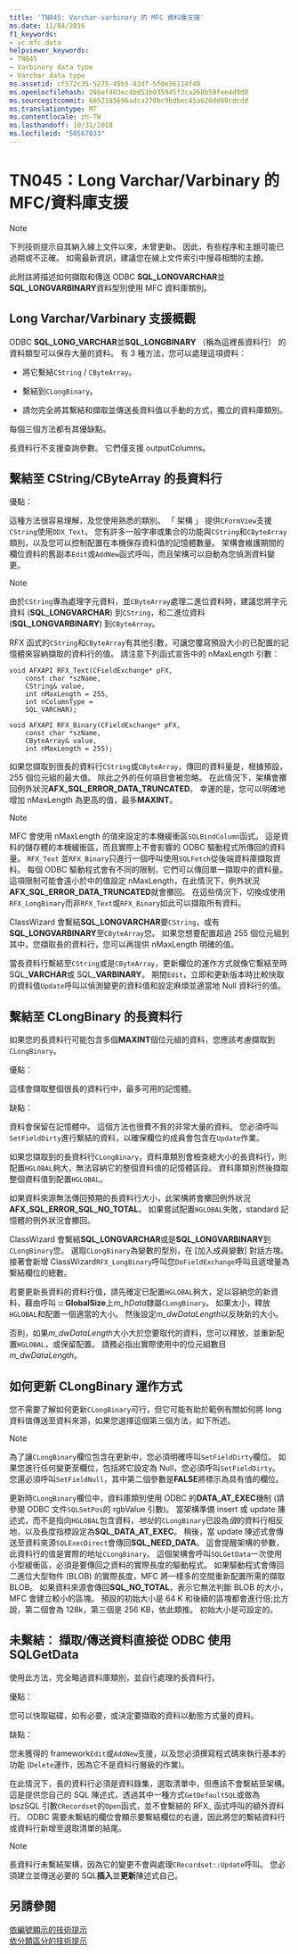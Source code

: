 ```yaml
---
title: 'TN045: Varchar-varbinary 的 MFC 資料庫支援'
ms.date: 11/04/2016
f1_keywords:
- vc.mfc.data
helpviewer_keywords:
- TN045
- Varbinary data type
- Varchar data type
ms.assetid: cf572c35-5275-45b5-83df-5f0e36114f40
ms.openlocfilehash: 286ef403ec4bd51b035945f3ca268b59fee4d9d0
ms.sourcegitcommit: 6052185696adca270bc9bdbec45a626dd89cdcdd
ms.translationtype: MT
ms.contentlocale: zh-TW
ms.lasthandoff: 10/31/2018
ms.locfileid: "50567033"
---
```

# <a name="tn045-mfcdatabase-support-for-long-varcharvarbinary"></a>TN045：Long Varchar/Varbinary 的 MFC/資料庫支援

> [!NOTE]
>  下列技術提示自其納入線上文件以來，未曾更新。 因此，有些程序和主題可能已過期或不正確。 如需最新資訊，建議您在線上文件索引中搜尋相關的主題。

此附註將描述如何擷取和傳送 ODBC **SQL_LONGVARCHAR**並**SQL_LONGVARBINARY**資料型別使用 MFC 資料庫類別。

## <a name="overview-of-long-varcharvarbinary-support"></a>Long Varchar/Varbinary 支援概觀

ODBC **SQL_LONG_VARCHAR**並**SQL_LONGBINARY** （稱為這裡長資料行） 的資料類型可以保存大量的資料。 有 3 種方法，您可以處理這項資料：

- 將它繫結`CString` / `CByteArray`。

- 繫結到`CLongBinary`。

- 請勿完全將其繫結和擷取並傳送長資料值以手動的方式，獨立的資料庫類別。

每個三個方法都有其優缺點。

長資料行不支援查詢參數。 它們僅支援 outputColumns。

## <a name="binding-a-long-data-column-to-a-cstringcbytearray"></a>繫結至 CString/CByteArray 的長資料行

優點：

這種方法很容易理解，及您使用熟悉的類別。 「 架構 」 提供`CFormView`支援`CString`使用`DDX_Text`。 您有許多一般字串或集合的功能與`CString`和`CByteArray`類別，以及您可以控制配置在本機保存資料值的記憶體數量。 架構會維護期間的欄位資料的舊副本`Edit`或`AddNew`函式呼叫，而且架構可以自動為您偵測資料變更。

> [!NOTE]
>  由於`CString`專為處理字元資料，並`CByteArray`處理二進位資料時，建議您將字元資料 (**SQL_LONGVARCHAR**) 到`CString`，和二進位資料 (**SQL_LONGVARBINARY**) 到`CByteArray`。

RFX 函式的`CString`和`CByteArray`有其他引數，可讓您覆寫預設大小的已配置的記憶體來容納擷取的資料行的值。 請注意下列函式宣告中的 nMaxLength 引數：

```
void AFXAPI RFX_Text(CFieldExchange* pFX,
    const char *szName,
    CString& value,
    int nMaxLength = 255,
    int nColumnType =
    SQL_VARCHAR);

void AFXAPI RFX_Binary(CFieldExchange* pFX,
    const char *szName,
    CByteArray& value,
    int nMaxLength = 255);
```

如果您擷取到很長的資料行`CString`或`CByteArray`，傳回的資料量是，根據預設，255 個位元組的最大值。 除此之外的任何項目會被忽略。 在此情況下，架構會擲回例外狀況**AFX_SQL_ERROR_DATA_TRUNCATED**。 幸運的是，您可以明確地增加 nMaxLength 為更高的值，最多**MAXINT**。

> [!NOTE]
>  MFC 會使用 nMaxLength 的值來設定的本機緩衝區`SQLBindColumn`函式。 這是資料的儲存體的本機緩衝區，而且實際上不會影響的 ODBC 驅動程式所傳回的資料量。 `RFX_Text` 並`RFX_Binary`只進行一個呼叫使用`SQLFetch`從後端資料庫擷取資料。 每個 ODBC 驅動程式會有不同的限制，它們可以傳回單一擷取中的資料量。 這項限制可能會遠小於中的值設定 nMaxLength，在此情況下，例外狀況**AFX_SQL_ERROR_DATA_TRUNCATED**就會擲回。 在這些情況下，切換成使用`RFX_LongBinary`而非`RFX_Text`或`RFX_Binary`如此可以擷取所有資料。

ClassWizard 會繫結**SQL_LONGVARCHAR**要`CString`，或有**SQL_LONGVARBINARY**至`CByteArray`您。 如果您想要配置超過 255 個位元組到其中，您擷取長的資料行，您可以再提供 nMaxLength 明確的值。

當長資料行繫結至`CString`或是`CByteArray`，更新欄位的運作方式就像它繫結至時 SQL_**VARCHAR**或 SQL_**VARBINARY**。 期間`Edit`，立即和更新版本時比較快取的資料值`Update`呼叫以偵測變更的資料值和設定麻煩並適當地 Null 資料行的值。

## <a name="binding-a-long-data-column-to-a-clongbinary"></a>繫結至 CLongBinary 的長資料行

如果您的長資料行可能包含多個**MAXINT**個位元組的資料，您應該考慮擷取到`CLongBinary`。

優點：

這樣會擷取整個很長的資料行中，最多可用的記憶體。

缺點：

資料會保留在記憶體中。 這個方法也很費不貲的非常大量的資料。 您必須呼叫`SetFieldDirty`進行繫結的資料，以確保欄位的成員會包含在`Update`作業。

如果您擷取到的長資料行`CLongBinary`，資料庫類別會檢查總大小的長資料行，則配置`HGLOBAL`夠大，無法容納它的整個資料值的記憶體區段。 資料庫類別然後擷取整個資料值到配置`HGLOBAL`。

如果資料來源無法傳回預期的長資料行大小，此架構將會擲回例外狀況**AFX_SQL_ERROR_SQL_NO_TOTAL**。 如果嘗試配置`HGLOBAL`失敗，standard 記憶體的例外狀況會擲回。

ClassWizard 會繫結**SQL_LONGVARCHAR**或是**SQL_LONGVARBINARY**到`CLongBinary`您。 選取`CLongBinary`為變數的型別，在 [加入成員變數] 對話方塊。 接著會新增 ClassWizard`RFX_LongBinary`呼叫您`DoFieldExchange`呼叫且遞增量為繫結欄位的總數。

若要更新長資料的資料行值，請先確定已配置`HGLOBAL`夠大，足以容納您的新資料，藉由呼叫 **:: GlobalSize**上*m_hData*隸屬`CLongBinary`。 如果太小，釋放`HGLOBAL`和配置一個適當的大小。 然後設定*m_dwDataLength*以反映新的大小。

否則，如果*m_dwDataLength*大小大於您要取代的資料，您可以釋放，並重新配置`HGLOBAL`，或保留配置。 請務必指出實際使用中的位元組數目*m_dwDataLength*。

## <a name="how-updating-a-clongbinary-works"></a>如何更新 CLongBinary 運作方式

您不需要了解如何更新`CLongBinary`可行，但它可能有助於範例有關如何將 long 資料值傳送至資料來源，如果您選擇這個第三個方法，如下所述。

> [!NOTE]
>  為了讓`CLongBinary`欄位包含在更新中，您必須明確呼叫`SetFieldDirty`欄位。 如果您進行任何變更至欄位，包括將它設定為 Null，您必須呼叫`SetFieldDirty`。 您還必須呼叫`SetFieldNull`，其中第二個參數是**FALSE**將標示為具有值的欄位。

更新時`CLongBinary`欄位中，資料庫類別使用 ODBC 的**DATA_AT_EXEC**機制 (請參閱 ODBC 文件`SQLSetPos`的 rgbValue 引數)。 當架構準備 insert 或 update 陳述式，而不是指向`HGLOBAL`包含資料，*地址*的`CLongBinary`已設為*值*的資料行相反地，以及長度指標設定為**SQL_DATA_AT_EXEC**。 稍後，當 update 陳述式會傳送至資料來源`SQLExecDirect`會傳回**SQL_NEED_DATA**。 這會提醒架構的參數，此資料行的值是實際的地址`CLongBinary`。 這個架構會呼叫`SQLGetData`一次使用小型緩衝區，必須是要傳回之資料的實際長度的驅動程式。 如果驅動程式會傳回二進位大型物件 (BLOB) 的實際長度，MFC 將一樣多的空間重新配置所需的擷取 BLOB。 如果資料來源會傳回**SQL_NO_TOTAL**，表示它無法判斷 BLOB 的大小，MFC 會建立較小的區塊。 預設的初始大小是 64 K 和後續的區塊都會進行倍;比方說，第二個會為 128k，第三個是 256 KB，依此類推。 初始大小是可設定的。

## <a name="not-binding-retrievingsending-data-directly-from-odbc-with-sqlgetdata"></a>未繫結： 擷取/傳送資料直接從 ODBC 使用 SQLGetData

使用此方法，完全略過資料庫類別，並自行處理的長資料行。

優點：

您可以快取磁碟，如有必要，或決定要擷取的資料以動態方式量的資料。

缺點：

您未獲得的 framework`Edit`或`AddNew`支援，以及您必須撰寫程式碼來執行基本的功能 (`Delete`運作，因為它不是資料行層級的作業)。

在此情況下，長的資料行必須是資料錄集，選取清單中，但應該不會繫結至架構。 這是提供您自己的 SQL 陳述式，透過其中一種方式`GetDefaultSQL`或做為 lpszSQL 引數`CRecordset`的`Open`函式，並不會繫結的 RFX_ 函式呼叫的額外資料行。 ODBC 需要未繫結的欄位會顯示要繫結欄位的右邊，因此將您的繫結資料行或資料行新增至選取清單的結尾。

> [!NOTE]
>  長資料行未繫結架構，因為它的變更不會與處理`CRecordset::Update`呼叫。 您必須建立並傳送必要的 SQL**插入**並**更新**陳述式自己。

## <a name="see-also"></a>另請參閱

[依編號顯示的技術提示](../mfc/technical-notes-by-number.md)<br/>
[依分類區分的技術提示](../mfc/technical-notes-by-category.md)


